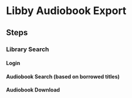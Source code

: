 # Libby Audiobook Export

## Steps

### Library Search

#### Login

#### Audiobook Search (based on borrowed titles)

#### Audiobook Download


